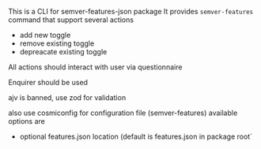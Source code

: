This is a CLI for semver-features-json package
It provides `semver-features` command that support several actions
- add new toggle
- remove existing toggle
- depreacate existing toggle

All actions should interact with user via questionnaire

Enquirer should be used

ajv is banned, use zod for validation

also use cosmiconfig for configuration file (semver-features)
available options are 
- optional features.json location (default is features.json in package root`


